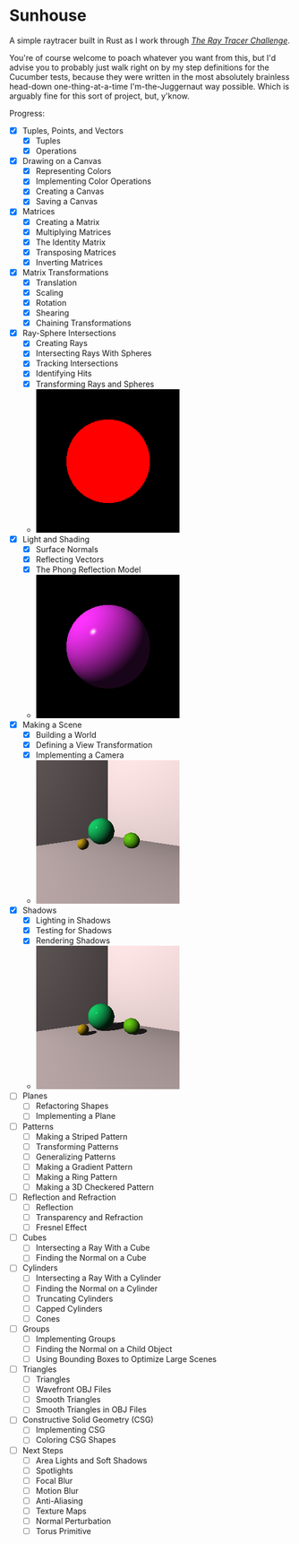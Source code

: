 # Sunhouse

A simple raytracer built in Rust as I work through _[The Ray Tracer Challenge](http://raytracerchallenge.com)_.

You're of course welcome to poach whatever you want from this, but I'd advise you to probably just walk right on by my step definitions for the Cucumber tests, because they were written in the most absolutely brainless head-down one-thing-at-a-time I'm-the-Juggernaut way possible. Which is arguably fine for this sort of project, but, y'know.

Progress:
- [x] Tuples, Points, and Vectors
  - [x] Tuples
  - [x] Operations
- [x] Drawing on a Canvas
  - [x] Representing Colors
  - [x] Implementing Color Operations
  - [x] Creating a Canvas
  - [x] Saving a Canvas
- [x] Matrices
  - [x] Creating a Matrix
  - [x] Multiplying Matrices
  - [x] The Identity Matrix
  - [x] Transposing Matrices
  - [x] Inverting Matrices
- [x] Matrix Transformations
  - [x] Translation
  - [x] Scaling
  - [x] Rotation
  - [x] Shearing
  - [x] Chaining Transformations
- [x] Ray-Sphere Intersections
  - [x] Creating Rays
  - [x] Intersecting Rays With Spheres
  - [x] Tracking Intersections
  - [x] Identifying Hits
  - [x] Transforming Rays and Spheres
  - ![example5](./examples/example5.png)
- [x] Light and Shading
  - [x] Surface Normals
  - [x] Reflecting Vectors
  - [x] The Phong Reflection Model
  - ![example6](./examples/example6.png)
- [x] Making a Scene
  - [x] Building a World
  - [x] Defining a View Transformation
  - [x] Implementing a Camera
  - ![example7](./examples/example7.png)
- [x] Shadows
  - [x] Lighting in Shadows
  - [x] Testing for Shadows
  - [x] Rendering Shadows
  - ![example8](./examples/example8.png)
- [ ] Planes
  - [ ] Refactoring Shapes
  - [ ] Implementing a Plane
- [ ] Patterns
  - [ ] Making a Striped Pattern
  - [ ] Transforming Patterns
  - [ ] Generalizing Patterns
  - [ ] Making a Gradient Pattern
  - [ ] Making a Ring Pattern
  - [ ] Making a 3D Checkered Pattern
- [ ] Reflection and Refraction
  - [ ] Reflection
  - [ ] Transparency and Refraction
  - [ ] Fresnel Effect
- [ ] Cubes
  - [ ] Intersecting a Ray With a Cube
  - [ ] Finding the Normal on a Cube
- [ ] Cylinders
  - [ ] Intersecting a Ray With a Cylinder
  - [ ] Finding the Normal on a Cylinder
  - [ ] Truncating Cylinders
  - [ ] Capped Cylinders
  - [ ] Cones
- [ ] Groups
  - [ ] Implementing Groups
  - [ ] Finding the Normal on a Child Object
  - [ ] Using Bounding Boxes to Optimize Large Scenes
- [ ] Triangles
  - [ ] Triangles
  - [ ] Wavefront OBJ Files
  - [ ] Smooth Triangles
  - [ ] Smooth Triangles in OBJ Files
- [ ] Constructive Solid Geometry (CSG)
  - [ ] Implementing CSG
  - [ ] Coloring CSG Shapes
- [ ] Next Steps
  - [ ] Area Lights and Soft Shadows
  - [ ] Spotlights
  - [ ] Focal Blur
  - [ ] Motion Blur
  - [ ] Anti-Aliasing
  - [ ] Texture Maps
  - [ ] Normal Perturbation
  - [ ] Torus Primitive